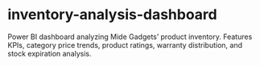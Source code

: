 # inventory-analysis-dashboard
Power BI dashboard analyzing Mide Gadgets’ product inventory. Features KPIs, category price trends, product ratings, warranty distribution, and stock expiration analysis.
